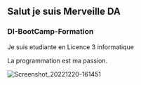 ## Salut je suis Merveille DA

### DI-BootCamp-Formation

Je suis etudiante en Licence 3 informatique

La programmation est ma passion.

![Screenshot_20221220-161451](https://user-images.githubusercontent.com/121047234/208940989-1460e42b-567c-4b1e-a818-763bcd653d15.jpg)
